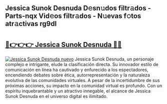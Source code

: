 ## Jessica Sunok Desnuda D𝚎sn𝚞dos filtr𝚊dos - Parts-nqx Vid𝚎os filtr𝚊dos - N𝚞evas f𝚘tos atr𝚊ctivas rg9dI

# <h2><a href="http://mb1yoo.tromn.icu/?c=Jessica+Sunok+Desnuda">🔗👉👉👉 Jessica Sunok Desnuda 🔗🔗</a></h2>

[![Jessica Sunok Desnuda nuevo](https://i.imgur.com/pEAQMta.gif)](http://mb1yoo.tromn.icu/?c=Jessica+Sunok+Desnuda)
Jessica Sunok Desnuda, un personaje complejo e intrigante, elude la clasificación directa. Su innovador estilo de comunicación en línea ha cautivado y enfurecido a los espectadores, encendiendo debates sobre ética, autorrepresentación y la naturaleza evolutiva de las comunidades virtuales. A pesar de la incertidumbre de sus próximas acciones, su impacto en la comunidad virtual es profundo. Con un espíritu inquebrantable y un atractivo innegable, el alcance de Jessica Sunok Desnuda en el universo digital es ilimitado.
